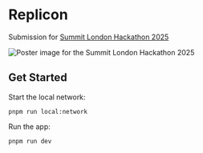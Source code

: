 # Replicon

Submission for [Summit London Hackathon 2025](https://build.avax.network/hackathons/26bfce9b-4d44-4d40-8fbe-7903e76d48fa)

![Poster image for the Summit London Hackathon 2025](https://images.lumacdn.com/cdn-cgi/image/format=auto,fit=cover,dpr=2,background=white,quality=75,width=400,height=400/event-covers/yh/42803724-9a8a-455b-beed-127ca5de3c02)

## Get Started

Start the local network:

```
pnpm run local:network
```

Run the app:

```
pnpm run dev
```